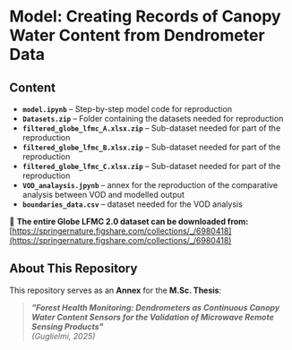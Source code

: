 # **Model: Creating Records of Canopy Water Content from Dendrometer Data**

## **Content**
- **`model.ipynb`** – Step-by-step model code for reproduction
- **`Datasets.zip`** – Folder containing the datasets needed for reproduction
- **`filtered_globe_lfmc_A.xlsx.zip`** – Sub-dataset needed for part of the reproduction
- **`filtered_globe_lfmc_B.xlsx.zip`** – Sub-dataset needed for part of the reproduction
- **`filtered_globe_lfmc_C.xlsx.zip`** – Sub-dataset needed for part of the reproduction
- **`VOD_analaysis.jpynb`** – annex for the reproduction of the comparative analysis between VOD and modelled output
-  **`boundaries_data.csv`** – dataset needed for the VOD analysis 

🔗 **The entire Globe LFMC 2.0 dataset can be downloaded from:**  
[https://springernature.figshare.com/collections/_/6980418](https://springernature.figshare.com/collections/_/6980418)

## **About This Repository**
This repository serves as an **Annex** for the **M.Sc. Thesis**:  
> **_"Forest Health Monitoring: Dendrometers as Continuous Canopy Water Content Sensors for the Validation of Microwave Remote Sensing Products"_**  
> *(Guglielmi, 2025)*
